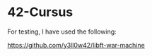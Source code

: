 # 42-Cursus



For testing, I have used the following:

https://github.com/y3ll0w42/libft-war-machine